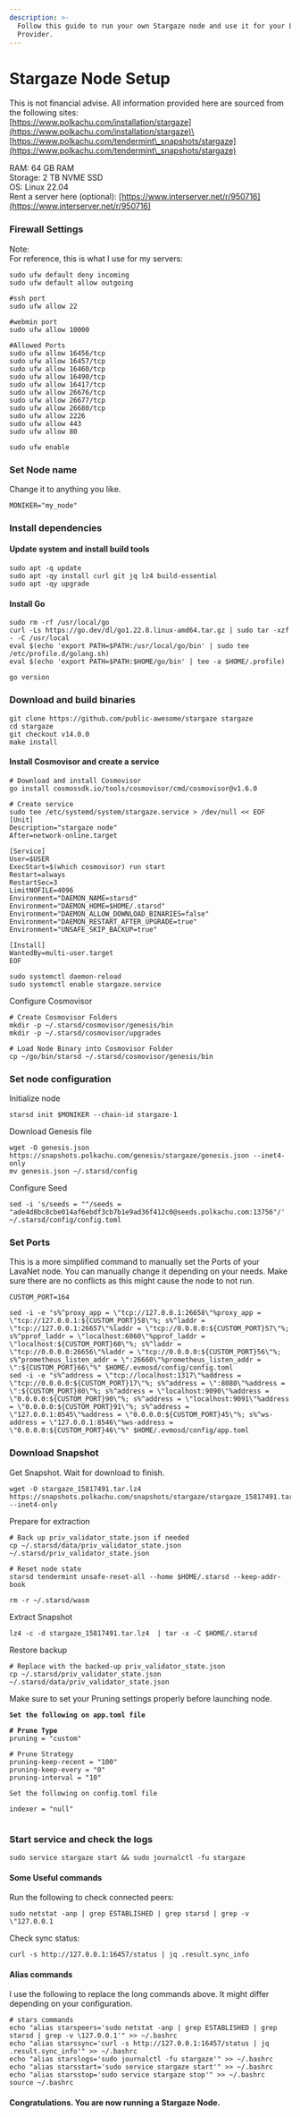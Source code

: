 ```yaml
---
description: >-
  Follow this guide to run your own Stargaze node and use it for your Lava
  Provider.
---
```


# Stargaze Node Setup

This is not financial advise. All information provided here are sourced from the following sites:\
[https://www.polkachu.com/installation/stargaze](https://www.polkachu.com/installation/stargaze)\
[https://www.polkachu.com/tendermint\_snapshots/stargaze](https://www.polkachu.com/tendermint\_snapshots/stargaze)

RAM: 64 GB RAM\
Storage: 2 TB NVME SSD\
OS: Linux 22.04\
Rent a server here (optional): [https://www.interserver.net/r/950716](https://www.interserver.net/r/950716)

### Firewall Settings

Note:\
For reference, this is what I use for my servers:

```
sudo ufw default deny incoming
sudo ufw default allow outgoing

#ssh port
sudo ufw allow 22

#webmin port
sudo ufw allow 10000

#Allowed Ports
sudo ufw allow 16456/tcp
sudo ufw allow 16457/tcp
sudo ufw allow 16460/tcp
sudo ufw allow 16490/tcp
sudo ufw allow 16417/tcp
sudo ufw allow 26676/tcp
sudo ufw allow 26677/tcp
sudo ufw allow 26680/tcp
sudo ufw allow 2226
sudo ufw allow 443
sudo ufw allow 80

sudo ufw enable
```

### Set Node name

Change it to anything you like.

```
MONIKER="my_node"
```

### Install dependencies <a href="#install-dependencies" id="install-dependencies"></a>

#### **Update system and install build tools**

```
sudo apt -q update
sudo apt -qy install curl git jq lz4 build-essential
sudo apt -qy upgrade
```

#### **Install Go**

```
sudo rm -rf /usr/local/go
curl -Ls https://go.dev/dl/go1.22.8.linux-amd64.tar.gz | sudo tar -xzf - -C /usr/local
eval $(echo 'export PATH=$PATH:/usr/local/go/bin' | sudo tee /etc/profile.d/golang.sh)
eval $(echo 'export PATH=$PATH:$HOME/go/bin' | tee -a $HOME/.profile)

go version
```

### Download and build binaries <a href="#download-and-build-binaries" id="download-and-build-binaries"></a>

```
git clone https://github.com/public-awesome/stargaze stargaze
cd stargaze
git checkout v14.0.0
make install
```

#### Install Cosmovisor and create a service <a href="#install-cosmovisor-and-create-a-service" id="install-cosmovisor-and-create-a-service"></a>

```
# Download and install Cosmovisor
go install cosmossdk.io/tools/cosmovisor/cmd/cosmovisor@v1.6.0

# Create service
sudo tee /etc/systemd/system/stargaze.service > /dev/null << EOF
[Unit]
Description="stargaze node"
After=network-online.target

[Service]
User=$USER
ExecStart=$(which cosmovisor) run start
Restart=always
RestartSec=3
LimitNOFILE=4096
Environment="DAEMON_NAME=starsd"
Environment="DAEMON_HOME=$HOME/.starsd"
Environment="DAEMON_ALLOW_DOWNLOAD_BINARIES=false"
Environment="DAEMON_RESTART_AFTER_UPGRADE=true"
Environment="UNSAFE_SKIP_BACKUP=true"

[Install]
WantedBy=multi-user.target
EOF

sudo systemctl daemon-reload
sudo systemctl enable stargaze.service
```

Configure Cosmovisor

```
# Create Cosmovisor Folders
mkdir -p ~/.starsd/cosmovisor/genesis/bin
mkdir -p ~/.starsd/cosmovisor/upgrades

# Load Node Binary into Cosmovisor Folder
cp ~/go/bin/starsd ~/.starsd/cosmovisor/genesis/bin
```

### Set node configuration <a href="#set-node-configuration" id="set-node-configuration"></a>

Initialize node

```
starsd init $MONIKER --chain-id stargaze-1
```

Download Genesis file

```
wget -O genesis.json https://snapshots.polkachu.com/genesis/stargaze/genesis.json --inet4-only
mv genesis.json ~/.starsd/config
```

Configure Seed

```
sed -i 's/seeds = ""/seeds = "ade4d8bc8cbe014af6ebdf3cb7b1e9ad36f412c0@seeds.polkachu.com:13756"/' ~/.starsd/config/config.toml
```

### Set Ports <a href="#download-latest-chain-snapshot" id="download-latest-chain-snapshot"></a>

This is a more simplified command to manually set the Ports of your LavaNet node. You can manually change it depending on your needs. Make sure there are no conflicts as this might cause the node to not run.

```
CUSTOM_PORT=164

sed -i -e "s%^proxy_app = \"tcp://127.0.0.1:26658\"%proxy_app = \"tcp://127.0.0.1:${CUSTOM_PORT}58\"%; s%^laddr = \"tcp://127.0.0.1:26657\"%laddr = \"tcp://0.0.0.0:${CUSTOM_PORT}57\"%; s%^pprof_laddr = \"localhost:6060\"%pprof_laddr = \"localhost:${CUSTOM_PORT}60\"%; s%^laddr = \"tcp://0.0.0.0:26656\"%laddr = \"tcp://0.0.0.0:${CUSTOM_PORT}56\"%; s%^prometheus_listen_addr = \":26660\"%prometheus_listen_addr = \":${CUSTOM_PORT}66\"%" $HOME/.evmosd/config/config.toml
sed -i -e "s%^address = \"tcp://localhost:1317\"%address = \"tcp://0.0.0.0:${CUSTOM_PORT}17\"%; s%^address = \":8080\"%address = \":${CUSTOM_PORT}80\"%; s%^address = \"localhost:9090\"%address = \"0.0.0.0:${CUSTOM_PORT}90\"%; s%^address = \"localhost:9091\"%address = \"0.0.0.0:${CUSTOM_PORT}91\"%; s%^address = \"127.0.0.1:8545\"%address = \"0.0.0.0:${CUSTOM_PORT}45\"%; s%^ws-address = \"127.0.0.1:8546\"%ws-address = \"0.0.0.0:${CUSTOM_PORT}46\"%" $HOME/.evmosd/config/app.toml
```

### Download Snapshot

Get Snapshot. Wait for download to finish.

```
wget -O stargaze_15817491.tar.lz4 https://snapshots.polkachu.com/snapshots/stargaze/stargaze_15817491.tar.lz4 --inet4-only
```

Prepare for extraction

```
# Back up priv_validator_state.json if needed
cp ~/.starsd/data/priv_validator_state.json  ~/.starsd/priv_validator_state.json

# Reset node state
starsd tendermint unsafe-reset-all --home $HOME/.starsd --keep-addr-book

rm -r ~/.starsd/wasm
```

Extract Snapshot

```
lz4 -c -d stargaze_15817491.tar.lz4  | tar -x -C $HOME/.starsd
```

Restore backup

```
# Replace with the backed-up priv_validator_state.json
cp ~/.starsd/priv_validator_state.json  ~/.starsd/data/priv_validator_state.json
```

Make sure to set your Pruning settings properly before launching node.

<pre><code><strong>Set the following on app.toml file
</strong>
<strong># Prune Type
</strong>pruning = "custom"

# Prune Strategy
pruning-keep-recent = "100"
pruning-keep-every = "0"
pruning-interval = "10"

Set the following on config.toml file

indexer = "null"

</code></pre>

### Start service and check the logs <a href="#start-service-and-check-the-logs" id="start-service-and-check-the-logs"></a>

```
sudo service stargaze start && sudo journalctl -fu stargaze
```

#### Some Useful commands

Run the following to check connected peers:

```
sudo netstat -anp | grep ESTABLISHED | grep starsd | grep -v \"127.0.0.1
```

Check sync status:

```
curl -s http://127.0.0.1:16457/status | jq .result.sync_info
```

#### Alias commands

I use the following to replace the long commands above. It might differ depending on your configuration.

```
# stars commands
echo "alias starspeers='sudo netstat -anp | grep ESTABLISHED | grep starsd | grep -v \127.0.0.1'" >> ~/.bashrc
echo "alias starssync='curl -s http://127.0.0.1:16457/status | jq .result.sync_info'" >> ~/.bashrc
echo "alias starslogs='sudo journalctl -fu stargaze'" >> ~/.bashrc
echo "alias starsstart='sudo service stargaze start'" >> ~/.bashrc
echo "alias starsstop='sudo service stargaze stop'" >> ~/.bashrc
source ~/.bashrc
```

#### Congratulations. You are now running a Stargaze Node.
